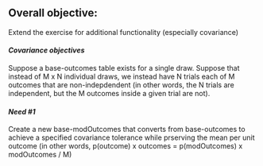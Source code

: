 ## Overall objective:  
Extend the exercise for additional functionality (especially covariance)  

#### *Covariance objectives*  
Suppose a base-outcomes table exists for a single draw.  Suppose that instead of M x N individual draws, we instead have N trials each of M outcomes that are non-indepdendent (in other words, the N trials are independent, but the M outcomes inside a given trial are not).
  
#### *Need #1*  
Create a new base-modOutcomes that converts from base-outcomes to achieve a specified covariance tolerance while prserving the mean per unit outcome (in other words, p(outcome) x outcomes = p(modOutcomes) x modOutcomes / M)
